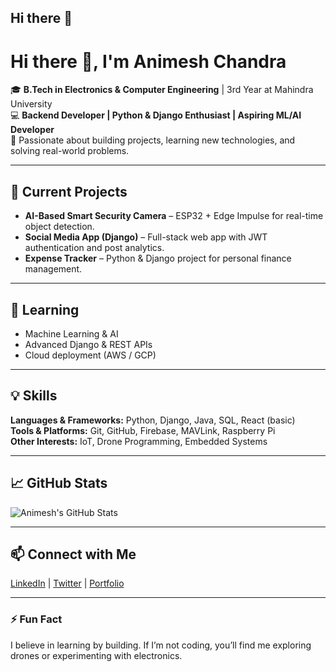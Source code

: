 ## Hi there 👋

<!--
**animeshchandra-121/animeshchandra-121** is a ✨ _special_ ✨ repository because its `README.md` (this file) appears on your GitHub profile.

Here are some ideas to get you started:

- 🔭 I’m currently working on ...
- 🌱 I’m currently learning ...
- 👯 I’m looking to collaborate on ...
- 🤔 I’m looking for help with ...
- 💬 Ask me about ...
- 📫 How to reach me: ...
- 😄 Pronouns: ...
- ⚡ Fun fact: ...
-->
# Hi there 👋, I'm Animesh Chandra

🎓 **B.Tech in Electronics & Computer Engineering** | 3rd Year at Mahindra University  
💻 **Backend Developer | Python & Django Enthusiast | Aspiring ML/AI Developer**  
🚀 Passionate about building projects, learning new technologies, and solving real-world problems.  

---

## 🔭 Current Projects
- **AI-Based Smart Security Camera** – ESP32 + Edge Impulse for real-time object detection.
- **Social Media App (Django)** – Full-stack web app with JWT authentication and post analytics.
- **Expense Tracker** – Python & Django project for personal finance management.

---

## 🌱 Learning
- Machine Learning & AI
- Advanced Django & REST APIs
- Cloud deployment (AWS / GCP)

---

## 💡 Skills
**Languages & Frameworks:** Python, Django, Java, SQL, React (basic)  
**Tools & Platforms:** Git, GitHub, Firebase, MAVLink, Raspberry Pi  
**Other Interests:** IoT, Drone Programming, Embedded Systems  

---

## 📈 GitHub Stats
![Animesh's GitHub Stats](https://github-readme-stats.vercel.app/api?username=your-username&show_icons=true&theme=radical)  

---

## 📫 Connect with Me
[LinkedIn](https://www.linkedin.com/in/your-profile) | [Twitter](https://twitter.com/your-profile) | [Portfolio](https://your-portfolio.com)

---

### ⚡ Fun Fact
I believe in learning by building. If I’m not coding, you’ll find me exploring drones or experimenting with electronics.

